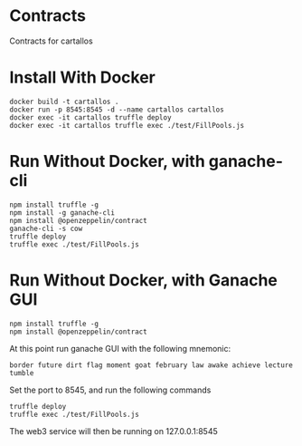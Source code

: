 # Contracts
Contracts for cartallos


# Install With Docker
    docker build -t cartallos .
    docker run -p 8545:8545 -d --name cartallos cartallos
    docker exec -it cartallos truffle deploy
    docker exec -it cartallos truffle exec ./test/FillPools.js

# Run Without Docker, with ganache-cli
    npm install truffle -g
    npm install -g ganache-cli
    npm install @openzeppelin/contract
    ganache-cli -s cow
    truffle deploy
    truffle exec ./test/FillPools.js

# Run Without Docker, with Ganache GUI
    npm install truffle -g
    npm install @openzeppelin/contract
At this point run ganache GUI with the following mnemonic: 
    
    border future dirt flag moment goat february law awake achieve lecture tumble

Set the port to 8545, and run the following commands

    truffle deploy
    truffle exec ./test/FillPools.js

The web3 service will then be running on 127.0.0.1:8545
